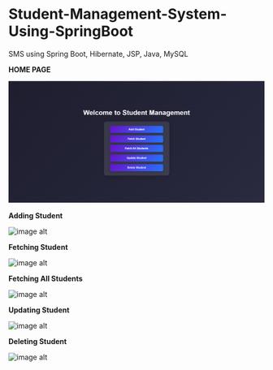 # Student-Management-System-Using-SpringBoot
 SMS using Spring Boot, Hibernate, JSP, Java, MySQL
 
**HOME PAGE**


![image alt](https://github.com/murthyns18/Student-Management-System-Using-SpringBoot/blob/95af89fcf43edc7062930552c08cc84a1b42b465/Home.png)


**Adding Student**


![image alt]()


**Fetching Student**


![image alt]()



**Fetching All Students**



![image alt]()



**Updating Student**




![image alt]()



**Deleting Student**



![image alt]()
